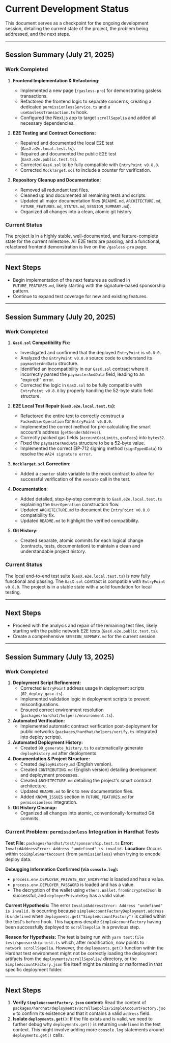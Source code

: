 # Current Development Status

This document serves as a checkpoint for the ongoing development session, detailing the current state of the project, the problem being addressed, and the next steps.

---

## Session Summary (July 21, 2025)

### Work Completed

1.  **Frontend Implementation & Refactoring:**
    - Implemented a new page (`/gasless-pro`) for demonstrating gasless transactions.
    - Refactored the frontend logic to separate concerns, creating a dedicated `permissionlessService.ts` and a `useGaslessTransaction.ts` hook.
    - Configured the Next.js app to target `scrollSepolia` and added all necessary dependencies.

2.  **E2E Testing and Contract Corrections:**
    - Repaired and documented the local E2E test (`GasX.e2e.local.test.ts`).
    - Repaired and documented the public E2E test (`GasX.e2e.public.test.ts`).
    - Corrected `GasX.sol` to be fully compatible with `EntryPoint v0.8.0`.
    - Corrected `MockTarget.sol` to include a counter for verification.

3.  **Repository Cleanup and Documentation:**
    - Removed all redundant test files.
    - Cleaned up and documented all remaining tests and scripts.
    - Updated all major documentation files (`README.md`, `ARCHITECTURE.md`, `FUTURE_FEATURES.md`, `STATUS.md`, `SESSION_SUMMARY.md`).
    - Organized all changes into a clean, atomic git history.

### Current Status

The project is in a highly stable, well-documented, and feature-complete state for the current milestone. All E2E tests are passing, and a functional, refactored frontend demonstration is live on the `/gasless-pro` page.

---

## Next Steps

- Begin implementation of the next features as outlined in `FUTURE_FEATURES.md`, likely starting with the signature-based sponsorship pattern.
- Continue to expand test coverage for new and existing features.

---

## Session Summary (July 20, 2025)

### Work Completed

1. **`GasX.sol` Compatibility Fix:**

   - Investigated and confirmed that the deployed `EntryPoint` is `v0.8.0`.
   - Analyzed the `EntryPoint v0.8.0` source code to understand its `paymasterAndData` structure.
   - Identified an incompatibility in our `GasX.sol` contract where it incorrectly parsed the `paymasterAndData` field, leading to an "expired!" error.
   - Corrected the logic in `GasX.sol` to be fully compatible with `EntryPoint v0.8.0` by properly handling the 52-byte static field structure.

2. **E2E Local Test Repair (`GasX.e2e.local.test.ts`):**

   - Refactored the entire test to correctly construct a `PackedUserOperation` for `EntryPoint v0.8.0`.
   - Implemented the correct method for pre-calculating the smart account's address (`getSenderAddress`).
   - Correctly packed gas fields (`accountGasLimits`, `gasFees`) into `bytes32`.
   - Fixed the `paymasterAndData` structure to be a 52-byte value.
   - Implemented the correct EIP-712 signing method (`signTypedData`) to resolve the `AA24 signature error`.

3. **`MockTarget.sol` Correction:**

   - Added a `counter` state variable to the mock contract to allow for successful verification of the `execute` call in the test.

4. **Documentation:**

   - Added detailed, step-by-step comments to `GasX.e2e.local.test.ts` explaining the `UserOperation` construction flow.
   - Updated `ARCHITECTURE.md` to document the `EntryPoint v0.8.0` compatibility fix.
   - Updated `README.md` to highlight the verified compatibility.

5. **Git History:**
   - Created separate, atomic commits for each logical change (contracts, tests, documentation) to maintain a clean and understandable project history.

### Current Status

The local end-to-end test suite (`GasX.e2e.local.test.ts`) is now fully functional and passing. The `GasX.sol` contract is compatible with `EntryPoint v0.8.0`. The project is in a stable state with a solid foundation for local testing.

---

## Next Steps

- Proceed with the analysis and repair of the remaining test files, likely starting with the public network E2E tests (`GasX.e2e.public.test.ts`).
- Create a comprehensive `SESSION_SUMMARY.md` for the current session.

---

## Session Summary (July 13, 2025)

### Work Completed

1. **Deployment Script Refinement:**
   - Corrected `EntryPoint` address usage in deployment scripts (`02_deploy_gasx.ts`).
   - Implemented validation logic in deployment scripts to prevent misconfigurations.
   - Ensured correct environment resolution (`packages/hardhat/helpers/environment.ts`).
2. **Automated Verification:**
   - Implemented automatic contract verification post-deployment for public networks (`packages/hardhat/helpers/verify.ts` integrated into deploy scripts).
3. **Automated Deployment History:**
   - Created `99_generate_history.ts` to automatically generate `deployHistory.md` after deployments.
4. **Documentation & Project Structure:**
   - Created `deployHistory.md` (English version).
   - Created `CONTRIBUTING.md` (English version) detailing development and deployment processes.
   - Created `ARCHITECTURE.md` detailing the project's smart contract architecture.
   - Updated `README.md` to link to new documentation files.
   - Added `KNOWN_ISSUES` section in `FUTURE_FEATURES.md` for `permissionless` integration.
5. **Git History Cleanup:**
   - Organized all changes into atomic, conventionally-formatted Git commits.

### Current Problem: `permissionless` Integration in Hardhat Tests

**Test File:** `packages/hardhat/test/sponsorship.test.ts`
**Error:** `InvalidAddressError: Address "undefined" is invalid.`
**Location:** Occurs within `toSimpleSmartAccount` (from `permissionless`) when trying to encode deploy data.

**Debugging Information Confirmed (via `console.log`):**

- `process.env.DEPLOYER_PRIVATE_KEY_ENCRYPTED` is loaded and has a value.
- `process.env.DEPLOYER_PASSWORD` is loaded and has a value.
- The decryption of the wallet using `ethers.Wallet.fromEncryptedJson` is successful, and `deployerPrivateKey` has a valid value.

**Current Hypothesis:**
The error `InvalidAddressError: Address "undefined" is invalid.` is occurring because `simpleAccountFactoryDeployment.address` is `undefined` when `deployments.get("SimpleAccountFactory")` is called within the test's `before` hook. This happens despite `SimpleAccountFactory` having been successfully deployed to `scrollSepolia` in a previous step.

**Reason for Hypothesis:**
The test is being run with `yarn test:file test/sponsorship.test.ts` which, after modification, now points to `--network scrollSepolia`. However, the `deployments.get()` function within the Hardhat test environment might not be correctly loading the deployment artifacts from the `deployments/scrollSepolia/` directory, or the `SimpleAccountFactory.json` file itself might be missing or malformed in that specific deployment folder.

---

## Next Steps

1. **Verify `SimpleAccountFactory.json` content:** Read the content of `packages/hardhat/deployments/scrollSepolia/SimpleAccountFactory.json` to confirm its existence and that it contains a valid `address` field.
2. **Isolate `deployments.get()`:** If the file exists and is valid, we need to further debug why `deployments.get()` is returning `undefined` in the test context. This might involve adding more `console.log` statements around `deployments.get()` calls.